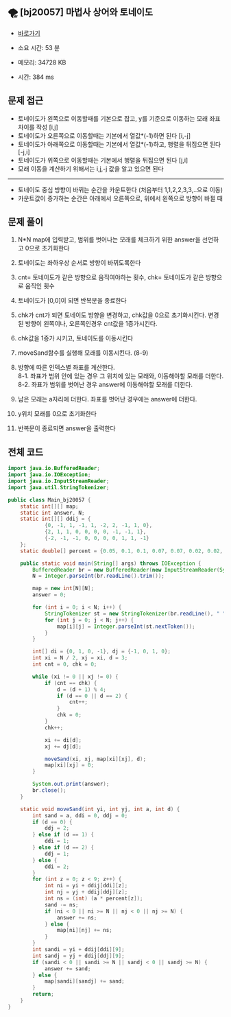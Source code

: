 ## 🌪 [bj20057] 마법사 상어와 토네이도

- [바로가기](https://www.acmicpc.net/problem/20057)

- 소요 시간: 53 분
- 메모리: 34728 KB
- 시간: 384 ms

## 문제 접근

- 토네이도가 왼쪽으로 이동할때를 기본으로 잡고, y를 기준으로 이동하는 모래 좌표차이를 작성 [i,j]
- 토네이도가 오른쪽으로 이동할때는 기본에서 열값\*(-1)하면 된다 [i,-j]
- 토네이도가 아래쪽으로 이동할때는 기본에서 열값\*(-1)하고, 행렬을 뒤집으면 된다 [-j,i]
- 토네이도가 위쪽으로 이동할때는 기본에서 행렬을 뒤집으면 된다 [j,i]
- 모래 이동을 계산하기 위해서는 i,j,-j 값을 알고 있으면 된다

---

- 토네이도 중심 방향이 바뀌는 순간을 카운트한다 (처음부터 1,1,2,2,3,3,..으로 이동)
- 카운트값이 증가하는 순간은 아래에서 오른쪽으로, 위에서 왼쪽으로 방향이 바뀔 때

## 문제 풀이

1. N\*N map에 입력받고, 범위를 벗어나는 모래를 체크하기 위한 answer을 선언하고 0으로 초기화한다

2. 토네이도는 좌하우상 순서로 방향이 바뀌도록한다

3. cnt= 토네이도가 같은 방향으로 움직여야하는 횟수, chk= 토네이도가 같은 방향으로 움직인 횟수

4. 토네이도가 [0,0]이 되면 반복문을 종료한다

5. chk가 cnt가 되면 토네이도 방향을 변경하고, chk값을 0으로 초기화시킨다. 변경된 방향이 왼쪽이나, 오른쪽인경우 cnt값을 1증가시킨다.

6. chk값을 1증가 시키고, 토네이도를 이동시킨다

7. moveSand함수를 실행해 모래를 이동시킨다. (8-9)

8. 방향에 따른 인덱스별 좌표를 계산한다.<br>
   8-1. 좌표가 범위 안에 있는 경우 그 위치에 있는 모래와, 이동해야할 모래를 더한다.<br>
   8-2. 좌표가 범위를 벗어난 경우 answer에 이동해야할 모래를 더한다.<br>

9. 남은 모래는 a자리에 더한다. 좌표를 벗어난 경우에는 answer에 더한다.

10. y위치 모래를 0으로 초기화한다

11. 반복문이 종료되면 answer을 출력한다

## 전체 코드

```java
import java.io.BufferedReader;
import java.io.IOException;
import java.io.InputStreamReader;
import java.util.StringTokenizer;

public class Main_bj20057 {
    static int[][] map;
    static int answer, N;
    static int[][] ddij = {
            {0, -1, 1, -1, 1, -2, 2, -1, 1, 0},
            {2, 1, 1, 0, 0, 0, 0, -1, -1, 1},
            {-2, -1, -1, 0, 0, 0, 0, 1, 1, -1}
    };
    static double[] percent = {0.05, 0.1, 0.1, 0.07, 0.07, 0.02, 0.02, 0.01, 0.01};

    public static void main(String[] args) throws IOException {
        BufferedReader br = new BufferedReader(new InputStreamReader(System.in));
        N = Integer.parseInt(br.readLine().trim());

        map = new int[N][N];
        answer = 0;

        for (int i = 0; i < N; i++) {
            StringTokenizer st = new StringTokenizer(br.readLine(), " ");
            for (int j = 0; j < N; j++) {
                map[i][j] = Integer.parseInt(st.nextToken());
            }
        }

        int[] di = {0, 1, 0, -1}, dj = {-1, 0, 1, 0};
        int xi = N / 2, xj = xi, d = 3;
        int cnt = 0, chk = 0;

        while (xi != 0 || xj != 0) {
            if (cnt == chk) {
                d = (d + 1) % 4;
                if (d == 0 || d == 2) {
                    cnt++;
                }
                chk = 0;
            }
            chk++;

            xi += di[d];
            xj += dj[d];

            moveSand(xi, xj, map[xi][xj], d);
            map[xi][xj] = 0;
        }

        System.out.print(answer);
        br.close();
    }

    static void moveSand(int yi, int yj, int a, int d) {
        int sand = a, ddi = 0, ddj = 0;
        if (d == 0) {
            ddj = 2;
        } else if (d == 1) {
            ddi = 1;
        } else if (d == 2) {
            ddj = 1;
        } else {
            ddi = 2;
        }
        for (int z = 0; z < 9; z++) {
            int ni = yi + ddij[ddi][z];
            int nj = yj + ddij[ddj][z];
            int ns = (int) (a * percent[z]);
            sand -= ns;
            if (ni < 0 || ni >= N || nj < 0 || nj >= N) {
                answer += ns;
            } else {
                map[ni][nj] += ns;
            }
        }
        int sandi = yi + ddij[ddi][9];
        int sandj = yj + ddij[ddj][9];
        if (sandi < 0 || sandi >= N || sandj < 0 || sandj >= N) {
            answer += sand;
        } else {
            map[sandi][sandj] += sand;
        }
        return;
    }
}
```
